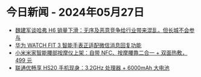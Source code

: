# 今日新闻 - 2024年05月27日
- [魏建军谈哈弗 H6 销量下滑：无序及恶意竞争给行业带来混乱，但长城不会参与](https://www.ithome.com/0/770/813.htm)
- [华为 WATCH FIT 3 智能手表正适配微信消息回复功能](https://www.ithome.com/0/770/803.htm)
- [小米米家智能腰部按摩仪上架：自带 NFC、按摩腰靠二合一 + 双面热敷，499 元](https://www.ithome.com/0/770/764.htm)
- [联通优畅享 HS20 手机现身：3.2GHz 处理器 + 6000mAh 大电池](https://www.ithome.com/0/770/740.htm)
